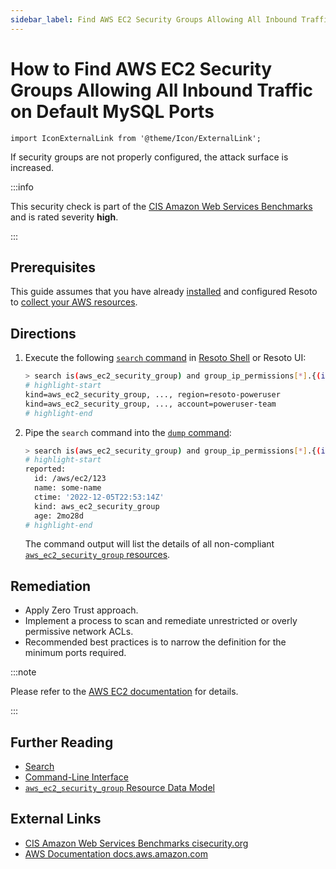```yaml
---
sidebar_label: Find AWS EC2 Security Groups Allowing All Inbound Traffic on Default MySQL Ports
---
```


# How to Find AWS EC2 Security Groups Allowing All Inbound Traffic on Default MySQL Ports

```mdx-code-block
import IconExternalLink from '@theme/Icon/ExternalLink';
```

If security groups are not properly configured, the attack surface is increased.

:::info

This security check is part of the [CIS Amazon Web Services Benchmarks](https://cisecurity.org/benchmark/amazon_web_services) and is rated severity **high**.

:::

## Prerequisites

This guide assumes that you have already [installed](../../../getting-started/install-resoto/index.md) and configured Resoto to [collect your AWS resources](../../../how-to-guides/data-sources/collect-aws-resource-data.md).

## Directions

1. Execute the following [`search` command](../../../reference/cli/search-commands/search.md) in [Resoto Shell](../../../reference/components/shell.md) or Resoto UI:

   ```bash
   > search is(aws_ec2_security_group) and group_ip_permissions[*].{(ip_protocol=-1 or (from_port>=3306 and to_port<=3306 and ip_protocol=tcp)) and (ip_ranges[*].cidr_ip="0.0.0.0/0" or ipv6_ranges[*].cidr_ipv6="::/0")}
   # highlight-start
   ​kind=aws_ec2_security_group, ..., region=resoto-poweruser
   ​kind=aws_ec2_security_group, ..., account=poweruser-team
   # highlight-end
   ```

2. Pipe the `search` command into the [`dump` command](../../../reference/cli/format-commands/dump.md):

   ```bash
   > search is(aws_ec2_security_group) and group_ip_permissions[*].{(ip_protocol=-1 or (from_port>=3306 and to_port<=3306 and ip_protocol=tcp)) and (ip_ranges[*].cidr_ip="0.0.0.0/0" or ipv6_ranges[*].cidr_ipv6="::/0")} | dump
   # highlight-start
   ​reported:
   ​  id: /aws/ec2/123
   ​  name: some-name
   ​  ctime: '2022-12-05T22:53:14Z'
   ​  kind: aws_ec2_security_group
   ​  age: 2mo28d
   # highlight-end
   ```

   The command output will list the details of all non-compliant [`aws_ec2_security_group` resources](../../../reference/data-models/aws/index.md#aws_ec2_security_group).

## Remediation

- Apply Zero Trust approach.
- Implement a process to scan and remediate unrestricted or overly permissive network ACLs.
- Recommended best practices is to narrow the definition for the minimum ports required.

:::note

Please refer to the [AWS EC2 documentation](https://docs.aws.amazon.com/vpc/latest/userguide/vpc-network-acls.html) for details.

:::

## Further Reading

- [Search](../../../reference/search/index.md)
- [Command-Line Interface](../../../reference/cli/index.md)
- [`aws_ec2_security_group` Resource Data Model](../../../reference/data-models/aws/index.md#aws_ec2_security_group)

## External Links

- [CIS Amazon Web Services Benchmarks <span class="badge badge--secondary">cisecurity.org <IconExternalLink width="10" height="10" /></span>](https://cisecurity.org/benchmark/amazon_web_services)
- [AWS Documentation <span class="badge badge--secondary">docs.aws.amazon.com <IconExternalLink width="10" height="10" /></span>](https://docs.aws.amazon.com/vpc/latest/userguide/vpc-network-acls.html)
